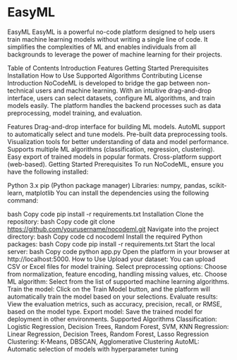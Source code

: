 # EasyML
EasyML
EasyML is a powerful no-code platform designed to help users train machine learning models without writing a single line of code. It simplifies the complexities of ML and enables individuals from all backgrounds to leverage the power of machine learning for their projects.

Table of Contents
Introduction
Features
Getting Started
Prerequisites
Installation
How to Use
Supported Algorithms
Contributing
License
Introduction
NoCodeML is developed to bridge the gap between non-technical users and machine learning. With an intuitive drag-and-drop interface, users can select datasets, configure ML algorithms, and train models easily. The platform handles the backend processes such as data preprocessing, model training, and evaluation.

Features
Drag-and-drop interface for building ML models.
AutoML support to automatically select and tune models.
Pre-built data preprocessing tools.
Visualization tools for better understanding of data and model performance.
Supports multiple ML algorithms (classification, regression, clustering).
Easy export of trained models in popular formats.
Cross-platform support (web-based).
Getting Started
Prerequisites
To run NoCodeML, ensure you have the following installed:

Python 3.x
pip (Python package manager)
Libraries: numpy, pandas, scikit-learn, matplotlib
You can install the dependencies using the following command:

bash
Copy code
pip install -r requirements.txt
Installation
Clone the repository:
bash
Copy code
git clone https://github.com/yourusername/nocodeml.git
Navigate into the project directory:
bash
Copy code
cd nocodeml
Install the required Python packages:
bash
Copy code
pip install -r requirements.txt
Start the local server:
bash
Copy code
python app.py
Open the platform in your browser at http://localhost:5000.
How to Use
Upload your dataset: You can upload CSV or Excel files for model training.
Select preprocessing options: Choose from normalization, feature encoding, handling missing values, etc.
Choose ML algorithm: Select from the list of supported machine learning algorithms.
Train the model: Click on the Train Model button, and the platform will automatically train the model based on your selections.
Evaluate results: View the evaluation metrics, such as accuracy, precision, recall, or RMSE, based on the model type.
Export model: Save the trained model for deployment in other environments.
Supported Algorithms
Classification: Logistic Regression, Decision Trees, Random Forest, SVM, KNN
Regression: Linear Regression, Decision Trees, Random Forest, Lasso Regression
Clustering: K-Means, DBSCAN, Agglomerative Clustering
AutoML: Automatic selection of models with hyperparameter tuning
